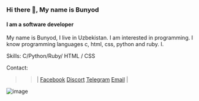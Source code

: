 ### Hi there 👋, My name is Bunyod
#### I am a software developer
My name is Bunyod, I live in Uzbekistan. I am interested in programming. I know programming languages c, html, css, python and ruby. I.

Skills: C/Python/Ruby/ HTML / CSS


Contact:
>>| 
[Facebook](http://facebook.com/Bunyod_Qutpiddinov)
[Discort](http://discort.com/Bunyod_qutpiddinov#1267)
[Telegram](http://t.me.com/Bunyod_Qutpiddinov)
[Email](http://mailto:bunyodqutpiddinov6@gmail.com)
>>|


![image](https://user-images.githubusercontent.com/96412358/187134254-bb920a36-de00-4969-a7f9-052dc6f36c97.png)





